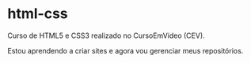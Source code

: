 # html-css
 Curso de HTML5 e CSS3 realizado no CursoEmVídeo (CEV).

Estou aprendendo a criar sites e agora vou gerenciar meus repositórios.
